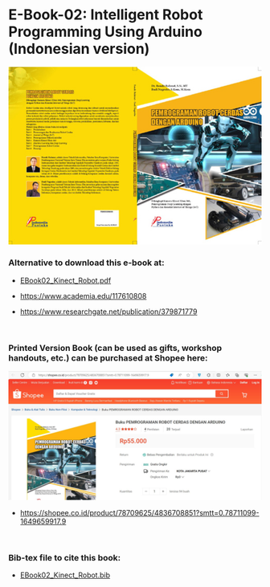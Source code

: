 # E-Book-02: Intelligent Robot Programming Using Arduino (Indonesian version)

<p align="center">
  <img src="https://github.com/bsrahmat/ebook-02/blob/main/buku2.jpg" alt="" class="img-responsive" width="700">
</p>

### Alternative to download this e-book at:

- <a href="https://github.com/bsrahmat/ebook-02/blob/main/EBook02_Kinect_Robot.pdf" target="_blank">EBook02_Kinect_Robot.pdf</a>

- <a href="https://www.academia.edu/117610808" target="_blank">https://www.academia.edu/117610808</a>

- <a href="https://www.researchgate.net/publication/379871779" target="_blank">https://www.researchgate.net/publication/379871779</a>

<br>

### Printed Version Book (can be used as gifts, workshop handouts, etc.) can be purchased at Shopee here:

<p align="center">
<a href="https://shopee.co.id/product/78709625/4836708851?smtt=0.78711099-1649659917.9" target="_blank"><img src="https://github.com/bsrahmat/ebook-02/blob/main/shopee_book02.jpg" alt="" class="img-responsive" width="700">
</a>
</p>

- <a href="https://shopee.co.id/product/78709625/4836708851?smtt=0.78711099-1649659917.9" target="_blank">https://shopee.co.id/product/78709625/4836708851?smtt=0.78711099-1649659917.9</a>

<br>

### Bib-tex file to cite this book:

- <a href="https://github.com/bsrahmat/ebook-02/blob/main/EBook02_Kinect_Robot.bib" target="_blank">EBook02_Kinect_Robot.bib</a>

<br>

